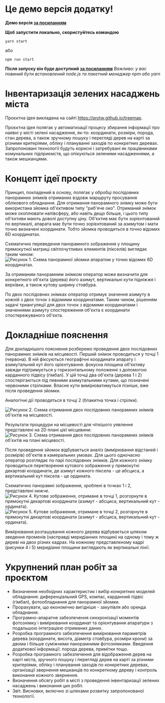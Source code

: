 # Це демо версія додатку!

**Демо версія [за посиланням](https://treemaps-demo.herokuapp.com/)**

**Щоб запустити локально, скористуйтесь командою**
```
yarn start
```
або

```
npm run start
```
**Після запуску він буде доступний [за посиланням](http://localhost:3000)**
*Важливо: у вас повиний бути встановлений node.js та пакетний менеджер npm або yarn*

# Інвентаризація зелених насаджень міста

Проєктна ідея викладена на сайті https://protw.github.io/treemap.

Проєктна ідея полягає у автоматизації процесу збирання інформації про наявні у місті зелені насадження, як-то: координати, розміри, порода, стан дерева, а також зручному пошуку і перегляді дерев на карті за різними критеріями, обліку і плануванні заходів по конкретних деревах. Запропоновані технології будуть корисні і затребувані як працівниками комунальних підприємств, що опікуються зеленими насадженнями, а також мешканцями. 

# Концепт ідеї проєкту

Принцип, покладений в основу, полягає у обробці послідовних панорамних знімків отриманих вздовж маршруту просування облікового обладнання. Для отримання панорамного знімку може бути використана зйомка об'єктивом типу "риб'яче око". Отриманий знімок може охоплювати напівсферу, або навіть дещо більше, і цього типу об'єктиви мають доволі доступну ціну. Об'єктив має бути зорієнтований по вертикалі, апарата має бути точно зорієнтований за азимутом і мати точно визначені координати. Тобто зйомка проводиться в точно відомих 6D координатах. 

Схематично переведення панорамного зображення у площину прямокутної матриці світлочутливих елементів (пікселів) виглядає таким чином:
![Рисунок 1. Схема панорамної зйомки апаратом у точно відомих 6D координатах.](https://protw.github.io/treemap/images/img%252F01-fisheye.png)

За отриманим панорамним знімком оператор може визначити для конкретного об'єкта (дерева) його азимут, вертикальні кути підніжжя і верхівки, а також кутову ширину стовбура.

По двох послідовних знімках оператор отримує значення азимуту в кожній з двох точок з відомими координатами. Таким чином, рішенням задачі триангуляції для двох точок з відомими координатами і значеннями азимуту спостереження об'єкта є координати спостережуваного об'єкта.

# Докладніше пояснення

Для докладнішого пояснення розберемо проведення двох послідовних панорамних знімків на місцевості. Перший знімок проводиться у точці 1 (червона). В ній фіксуються географічні координати апарату і азимутальний кут його орієнтування. фокусна площина об'єктиву завжди підтримується у горизонтальному положенні з допомогою карданного підвісу (гімбал). У цій точці два об'єкта (дерева 1 і 2) спостерігаються під певними азимутальними кутами, що позначені червоними стрілками. Власне кути вимірюватимуться пізніше, вже після проведення зйомки.

Аналогічні дії проводяться в точці 2 (блакитна точка і стрілки).

![Рисунок 2. Схема отримання двох послідовних панорамних знімків об'єктів на місцевості.](https://protw.github.io/treemap/images/img%252F02-scheme-3D.svg)

Результати процедури на місцевості для чіткішого уявлення представлені на 2D плані цієї місцевини:
![Рисунок 3. Схема отримання двох послідовних панорамних знімків об'єктів на плані місцевості.](https://protw.github.io/treemap/images/img%252F03-scheme-2D.svg)

Після проведення зйомок відбувається аналіз (вимірювання відстаней і розмірів) об'єктів в камеральних умовах. Для цього одночасно оператор розглядає по парі послідовних знімків. Для кожного знімку проводиться перетворення кутового зображення у прямокутні декартові координати, де азимут кожного піксела - це абсциса, а вертикальний кут піксела - це ордината.

Схематично панорамні зображення, зроблені в точках 1 і 2, представлені нижче.
![Рисунок 4. Кутове зображення, отримане в точці 1, розгорнуте в прямокутні декартові координати (азимут - абсциса, вертикальний кут - ордината).](https://protw.github.io/treemap/images/img%252F04-screenshot-1.svg)
![Рисунок 5. Кутове зображення, отримане в точці 2, розгорнуте в прямокутні декартові координати (азимут - абсциса, вертикальний кут - ордината).](https://protw.github.io/treemap/images/img%252F05-screenshot-2.svg)

Вимірювання розташування кожного дерева відбувається шляхом зведення променів (насправді меридіанних площин) на одному і тому ж дереві на двох різних кадрах. На кожному представленому кадрі (рисунки 4 і 5) меридіанні площини виглядають як вертикальні лінії.

# Укрупнений план робіт за проєктом

- Визначення необхідних характеристик і вибір конкретних моделей обладнання: диференціальний GPS, компас, карданний підвіс (гімбал), фотообладнання для панорамної зйомки. 
- Прорахувати, що економічно вигідніше - закупівля або оренда обладнання.
- Програмно-апаратне забезпечення синхронізації моментів фотознімку і вимірювання координат та орієнтування апаратури з подальшою інтеграцією отриманих даних.
- Розробка програмного забезпечення вимірювання параметрів дерева (координати, висота, діаметр стовбура, розміри крони) за двома і більше суміжними панорамними фотознімками. Введення додаткової інформації: порода дерева, примітки тощо.
- Розробка програмного забезпечення для відображення дерев на карті міста, зручного пошуку і перегляді дерев на карті за різними критеріями, обліку і планування заходів по конкретних деревах, організації звернення мешканців по конкретному дереву і контроль виконання кожного звернення.
- Визначення обсягу робіт в місті з проведення інвентаризації зелених насаджень і виконання цих робіт.
- Звіт. Висновки, включно зі шляхами розвитку запропонованої технології.

